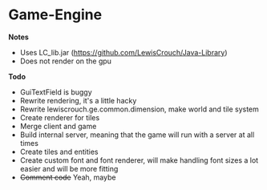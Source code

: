 # Game-Engine

**Notes**
 * Uses LC_lib.jar (https://github.com/LewisCrouch/Java-Library)
 * Does not render on the gpu

**Todo**
* GuiTextField is buggy
* Rewrite rendering, it's a little hacky
* Rewrite lewiscrouch.ge.common.dimension, make world and tile system
* Create renderer for tiles
* Merge client and game
* Build internal server, meaning that the game will run with a server at all times
* Create tiles and entities
* Create custom font and font renderer, will make handling font sizes a lot easier and will be more fitting
* ~~Comment code~~ Yeah, maybe
